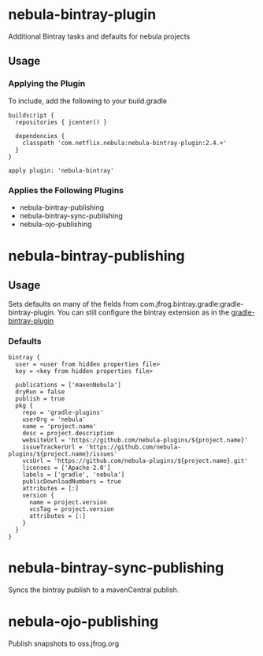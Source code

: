 nebula-bintray-plugin
=====================

Additional Bintray tasks and defaults for nebula projects

## Usage

### Applying the Plugin

To include, add the following to your build.gradle

    buildscript {
      repositories { jcenter() }

      dependencies {
        classpath 'com.netflix.nebula:nebula-bintray-plugin:2.4.+'
      }
    }

    apply plugin: 'nebula-bintray'

### Applies the Following Plugins

* nebula-bintray-publishing
* nebula-bintray-sync-publishing
* nebula-ojo-publishing

nebula-bintray-publishing
=========================

## Usage

Sets defaults on many of the fields from com.jfrog.bintray.gradle:gradle-bintray-plugin. You can still configure the bintray extension as in the [gradle-bintray-plugin](https://github.com/bintray/gradle-bintray-plugin)

### Defaults

    bintray {
      user = <user from hidden properties file>
      key = <key from hidden properties file>

      publications = ['mavenNebula']
      dryRun = false
      publish = true
      pkg {
        repo = 'gradle-plugins'
        userOrg = 'nebula'
        name = 'project.name'
        desc = project.description
        websiteUrl = 'https://github.com/nebula-plugins/${project.name}'
        issueTrackerUrl = 'https://github.com/nebula-plugins/${project.name}/issues'
        vcsUrl = 'https://github.com/nebula-plugins/${project.name}.git'
        licenses = ['Apache-2.0']
        labels = ['gradle', 'nebula']
        publicDownloadNumbers = true
        attributes = [:]
        version {
          name = project.version
          vcsTag = project.version
          attributes = [:]
        }
      }
    }

nebula-bintray-sync-publishing
==============================

Syncs the bintray publish to a mavenCentral publish.

nebula-ojo-publishing
=====================

Publish snapshots to oss.jfrog.org

